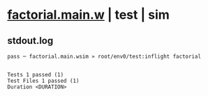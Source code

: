 # [factorial.main.w](../../../../../../examples/tests/sdk_tests/math/factorial.main.w) | test | sim

## stdout.log
```log
pass ─ factorial.main.wsim » root/env0/test:inflight factorial
 
 
Tests 1 passed (1)
Test Files 1 passed (1)
Duration <DURATION>
```

